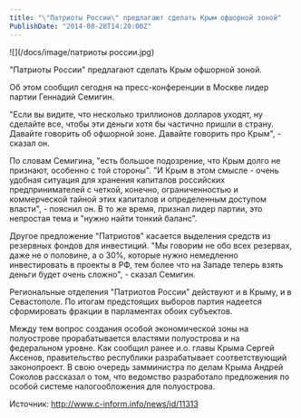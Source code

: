 ```yaml
---
title: "\"Патриоты России\" предлагают сделать Крым офшорной зоной" 
PublishDate: "2014-08-28T14:20:00Z" 
--- 
```

 ![](/docs/image/патриоты россии.jpg)

&quot;Патриоты России&quot; предлагают сделать Крым офшорной зоной. 

Об этом сообщил сегодня на пресс-конференции в Москве лидер партии Геннадий Семигин.


&quot;Если вы видите, что несколько триллионов долларов уходят, ну сделайте все, чтобы эти деньги хотя бы частично пришли в страну. Давайте говорить об офшорной зоне. Давайте говорить про Крым&quot;, - сказал он.


По словам Семигина, &quot;есть большое подозрение, что Крым долго не признают, особенно с той стороны&quot;. &quot;И Крым в этом смысле - очень удобная ситуация для хранения капиталов российских предпринимателей с четкой, конечно, ограниченностью и коммерческой тайной этих капиталов и определенным доступом власти&quot;, - пояснил он. В то же время, признал лидер партии, это непростая тема и &quot;нужно найти тонкий баланс&quot;.


Другое предложение &quot;Патриотов&quot; касается выделения средств из резервных фондов для инвестиций. &quot;Мы говорим не обо всех резервах, даже не о половине, а о 30%, которые нужно немедленно инвестировать в проекты в РФ, тем более что на Западе теперь взять деньги будет очень сложно&quot;, - сказал Семигин.


Региональные отделения &quot;Патриотов России&quot; действуют и в Крыму, и в Севастополе. По итогам предстоящих выборов партия надеется сформировать фракции в парламентах обоих субъектов.


Между тем вопрос создания особой экономической зоны на полуострове прорабатывается властями полуострова и на федеральном уровне. Как сообщил ранее и.о. главы Крыма Сергей Аксенов, правительство республики разрабатывает соответствующий законопроект. В свою очередь замминистра по делам Крыма Андрей Соколов рассказал о том, что ведомство разработало предложения по особой системе налогообложения для полуострова.


Источник: http://www.c-inform.info/news/id/11313

